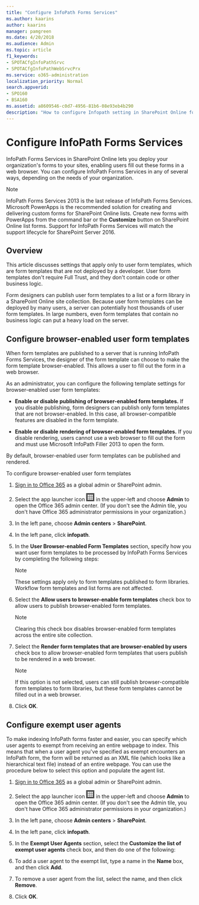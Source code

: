 ```yaml
---
title: "Configure InfoPath Forms Services"
ms.author: kaarins
author: kaarins
manager: pamgreen
ms.date: 4/20/2018
ms.audience: Admin
ms.topic: article
f1_keywords:
- SPOTACfgInfoPathSrvc
- SPOTACfgInfoPathWebSrvcPrx
ms.service: o365-administration
localization_priority: Normal
search.appverid:
- SPO160
- BSA160
ms.assetid: a8609546-c0d7-4956-81b6-08e93eb4b290
description: "How to configure Infopath setting in SharePoint Online for Enterprises. Including form render settings and exempt user agents."
---
```


# Configure InfoPath Forms Services

InfoPath Forms Services in SharePoint Online lets you deploy your organization's forms to your sites, enabling users fill out these forms in a web browser. You can configure InfoPath Forms Services in any of several ways, depending on the needs of your organization.
  
> [!NOTE]
> InfoPath Forms Services 2013 is the last release of InfoPath Forms Services. Microsoft PowerApps is the recommended solution for creating and delivering custom forms for SharePoint Online lists. Create new forms with PowerApps from the command bar or the **Customize** button on SharePoint Online list forms. Support for InfoPath Forms Services will match the support lifecycle for SharePoint Server 2016. 
  
## Overview
<a name="__toc336423362"> </a>

This article discusses settings that apply only to user form templates, which are form templates that are not deployed by a developer. User form templates don't require Full Trust, and they don't contain code or other business logic.
  
Form designers can publish user form templates to a list or a form library in a SharePoint Online site collection. Because user form templates can be deployed by many users, a server can potentially host thousands of user form templates. In large numbers, even form templates that contain no business logic can put a heavy load on the server.
  
## Configure browser-enabled user form templates
<a name="__toc336423363"> </a>

When form templates are published to a server that is running InfoPath Forms Services, the designer of the form template can choose to make the form template browser-enabled. This allows a user to fill out the form in a web browser.
  
As an administrator, you can configure the following template settings for browser-enabled user form templates:
  
- **Enable or disable publishing of browser-enabled form templates.** If you disable publishing, form designers can publish only form templates that are not browser-enabled. In this case, all browser-compatible features are disabled in the form template. 
    
- **Enable or disable rendering of browser-enabled form templates.** If you disable rendering, users cannot use a web browser to fill out the form and must use Microsoft InfoPath Filler 2013 to open the form. 
    
By default, browser-enabled user form templates can be published and rendered.
  
To configure browser-enabled user form templates
  
1. [Sign in to Office 365](e9eb7d51-5430-4929-91ab-6157c5a050b4.md) as a global admin or SharePoint admin. 
    
2. Select the app launcher icon ![The icon that looks like a waffle and represents a button click that will reveal multiple application tiles for selection.](media/3b8a317e-13ba-4bd4-864e-1ccd47af39ee.png) in the upper-left and choose **Admin** to open the Office 365 admin center. (If you don't see the Admin tile, you don't have Office 365 administrator permissions in your organization.) 
    
3. In the left pane, choose **Admin centers** > **SharePoint**.
    
4. In the left pane, click **infopath**.
    
5. In the **User Browser-enabled Form Templates** section, specify how you want user form templates to be processed by InfoPath Forms Services by completing the following steps: 
    
    > [!NOTE]
    > These settings apply only to form templates published to form libraries. Workflow form templates and list forms are not affected. 
  
1. Select the **Allow users to browser-enable form templates** check box to allow users to publish browser-enabled form templates. 
    
    > [!NOTE]
    > Clearing this check box disables browser-enabled form templates across the entire site collection. 
  
2. Select the **Render form templates that are browser-enabled by users** check box to allow browser-enabled form templates that users publish to be rendered in a web browser. 
    
    > [!NOTE]
    > If this option is not selected, users can still publish browser-compatible form templates to form libraries, but these form templates cannot be filled out in a web browser. 
  
6. Click **OK**.
    
## Configure exempt user agents
<a name="__toc336423364"> </a>

To make indexing InfoPath forms faster and easier, you can specify which user agents to exempt from receiving an entire webpage to index. This means that when a user agent you've specified as exempt encounters an InfoPath form, the form will be returned as an XML file (which looks like a hierarchical text file) instead of an entire webpage. You can use the procedure below to select this option and populate the agent list.
  
1. [Sign in to Office 365](e9eb7d51-5430-4929-91ab-6157c5a050b4.md) as a global admin or SharePoint admin. 
    
2. Select the app launcher icon ![The icon that looks like a waffle and represents a button click that will reveal multiple application tiles for selection.](media/3b8a317e-13ba-4bd4-864e-1ccd47af39ee.png) in the upper-left and choose **Admin** to open the Office 365 admin center. (If you don't see the Admin tile, you don't have Office 365 administrator permissions in your organization.) 
    
3. In the left pane, choose **Admin centers** > **SharePoint**.
    
4. In the left pane, click **infopath**.
    
5. In the **Exempt User Agents** section, select the **Customize the list of exempt user agents** check box, and then do one of the following: 
    
6. To add a user agent to the exempt list, type a name in the **Name** box, and then click **Add**.
    
7. To remove a user agent from the list, select the name, and then click **Remove**.
    
8. Click **OK**.
    

